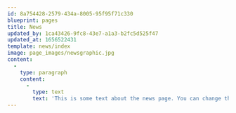 ```yaml
---
id: 8a754428-2579-434a-8005-95f95f71c330
blueprint: pages
title: News
updated_by: 1ca43426-9fc8-43e7-a1a3-b2fc5d525f47
updated_at: 1656522431
template: news/index
image: page_images/newsgraphic.jpg
content:
  -
    type: paragraph
    content:
      -
        type: text
        text: 'This is some text about the news page. You can change this to suit whatever you want. This is some text about the news page. You can change this to suit whatever you want. This is some text about the news page. You can change this to suit whatever you want. '
---
```

